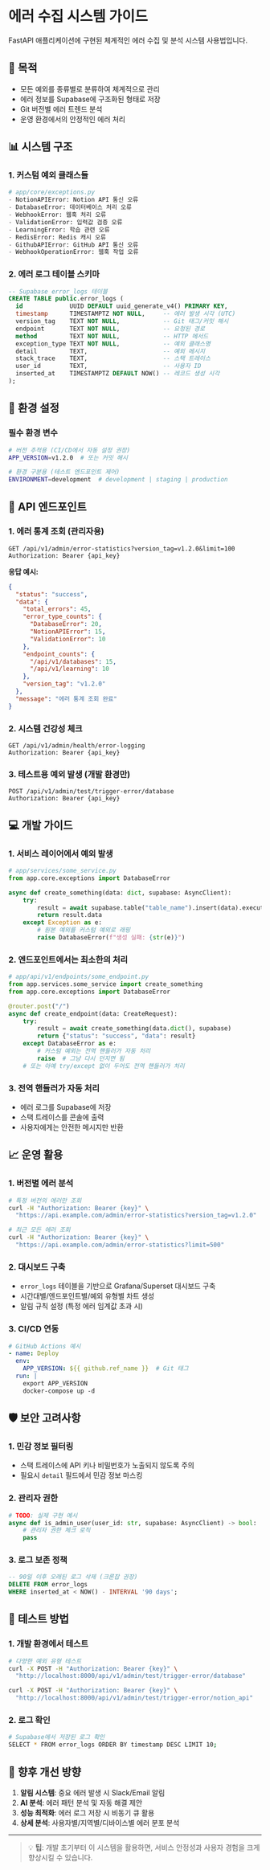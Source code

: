 # 에러 수집 시스템 가이드

FastAPI 애플리케이션에 구현된 체계적인 에러 수집 및 분석 시스템 사용법입니다.

## 🎯 목적

- 모든 예외를 종류별로 분류하여 체계적으로 관리
- 에러 정보를 Supabase에 구조화된 형태로 저장
- Git 버전별 에러 트렌드 분석
- 운영 환경에서의 안정적인 에러 처리

## 📊 시스템 구조

### 1. 커스텀 예외 클래스들
```python
# app/core/exceptions.py
- NotionAPIError: Notion API 통신 오류
- DatabaseError: 데이터베이스 처리 오류  
- WebhookError: 웹훅 처리 오류
- ValidationError: 입력값 검증 오류
- LearningError: 학습 관련 오류
- RedisError: Redis 캐시 오류
- GithubAPIError: GitHub API 통신 오류
- WebhookOperationError: 웹훅 작업 오류
```

### 2. 에러 로그 테이블 스키마
```sql
-- Supabase error_logs 테이블
CREATE TABLE public.error_logs (
  id             UUID DEFAULT uuid_generate_v4() PRIMARY KEY,
  timestamp      TIMESTAMPTZ NOT NULL,     -- 에러 발생 시각 (UTC)
  version_tag    TEXT NOT NULL,            -- Git 태그/커밋 해시
  endpoint       TEXT NOT NULL,            -- 요청된 경로
  method         TEXT NOT NULL,            -- HTTP 메서드
  exception_type TEXT NOT NULL,            -- 예외 클래스명
  detail         TEXT,                     -- 예외 메시지
  stack_trace    TEXT,                     -- 스택 트레이스
  user_id        TEXT,                     -- 사용자 ID
  inserted_at    TIMESTAMPTZ DEFAULT NOW() -- 레코드 생성 시각
);
```

## 🔧 환경 설정

### 필수 환경 변수
```bash
# 버전 추적용 (CI/CD에서 자동 설정 권장)
APP_VERSION=v1.2.0  # 또는 커밋 해시

# 환경 구분용 (테스트 엔드포인트 제어)
ENVIRONMENT=development  # development | staging | production
```

## 📱 API 엔드포인트

### 1. 에러 통계 조회 (관리자용)
```http
GET /api/v1/admin/error-statistics?version_tag=v1.2.0&limit=100
Authorization: Bearer {api_key}
```

**응답 예시:**
```json
{
  "status": "success",
  "data": {
    "total_errors": 45,
    "error_type_counts": {
      "DatabaseError": 20,
      "NotionAPIError": 15,
      "ValidationError": 10
    },
    "endpoint_counts": {
      "/api/v1/databases": 15,
      "/api/v1/learning": 10
    },
    "version_tag": "v1.2.0"
  },
  "message": "에러 통계 조회 완료"
}
```

### 2. 시스템 건강성 체크
```http
GET /api/v1/admin/health/error-logging
Authorization: Bearer {api_key}
```

### 3. 테스트용 예외 발생 (개발 환경만)
```http
POST /api/v1/admin/test/trigger-error/database
Authorization: Bearer {api_key}
```

## 💻 개발 가이드

### 1. 서비스 레이어에서 예외 발생
```python
# app/services/some_service.py
from app.core.exceptions import DatabaseError

async def create_something(data: dict, supabase: AsyncClient):
    try:
        result = await supabase.table("table_name").insert(data).execute()
        return result.data
    except Exception as e:
        # 원본 예외를 커스텀 예외로 래핑
        raise DatabaseError(f"생성 실패: {str(e)}")
```

### 2. 엔드포인트에서는 최소한의 처리
```python
# app/api/v1/endpoints/some_endpoint.py
from app.services.some_service import create_something
from app.core.exceptions import DatabaseError

@router.post("/")
async def create_endpoint(data: CreateRequest):
    try:
        result = await create_something(data.dict(), supabase)
        return {"status": "success", "data": result}
    except DatabaseError as e:
        # 커스텀 예외는 전역 핸들러가 자동 처리
        raise  # 그냥 다시 던지면 됨
    # 또는 아예 try/except 없이 두어도 전역 핸들러가 처리
```

### 3. 전역 핸들러가 자동 처리
- 에러 로그를 Supabase에 저장
- 스택 트레이스를 콘솔에 출력  
- 사용자에게는 안전한 메시지만 반환

## 📈 운영 활용

### 1. 버전별 에러 분석
```bash
# 특정 버전의 에러만 조회
curl -H "Authorization: Bearer {key}" \
  "https://api.example.com/admin/error-statistics?version_tag=v1.2.0"

# 최근 모든 에러 조회  
curl -H "Authorization: Bearer {key}" \
  "https://api.example.com/admin/error-statistics?limit=500"
```

### 2. 대시보드 구축
- `error_logs` 테이블을 기반으로 Grafana/Superset 대시보드 구축
- 시간대별/엔드포인트별/예외 유형별 차트 생성
- 알림 규칙 설정 (특정 에러 임계값 초과 시)

### 3. CI/CD 연동
```yaml
# GitHub Actions 예시
- name: Deploy
  env:
    APP_VERSION: ${{ github.ref_name }}  # Git 태그
  run: |
    export APP_VERSION
    docker-compose up -d
```

## 🛡️ 보안 고려사항

### 1. 민감 정보 필터링
- 스택 트레이스에 API 키나 비밀번호가 노출되지 않도록 주의
- 필요시 `detail` 필드에서 민감 정보 마스킹

### 2. 관리자 권한
```python
# TODO: 실제 구현 예시
async def is_admin_user(user_id: str, supabase: AsyncClient) -> bool:
    # 관리자 권한 체크 로직
    pass
```

### 3. 로그 보존 정책
```sql
-- 90일 이후 오래된 로그 삭제 (크론잡 권장)
DELETE FROM error_logs 
WHERE inserted_at < NOW() - INTERVAL '90 days';
```

## 🧪 테스트 방법

### 1. 개발 환경에서 테스트
```bash
# 다양한 예외 유형 테스트
curl -X POST -H "Authorization: Bearer {key}" \
  "http://localhost:8000/api/v1/admin/test/trigger-error/database"

curl -X POST -H "Authorization: Bearer {key}" \
  "http://localhost:8000/api/v1/admin/test/trigger-error/notion_api"
```

### 2. 로그 확인
```bash
# Supabase에서 저장된 로그 확인
SELECT * FROM error_logs ORDER BY timestamp DESC LIMIT 10;
```

## 🔄 향후 개선 방향

1. **알림 시스템**: 중요 에러 발생 시 Slack/Email 알림
2. **AI 분석**: 에러 패턴 분석 및 자동 해결 제안
3. **성능 최적화**: 에러 로그 저장 시 비동기 큐 활용
4. **상세 분석**: 사용자별/지역별/디바이스별 에러 분포 분석

---

> 💡 **팁**: 개발 초기부터 이 시스템을 활용하면, 서비스 안정성과 사용자 경험을 크게 향상시킬 수 있습니다. 